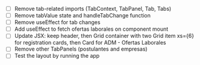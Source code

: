 - [ ] Remove tab-related imports (TabContext, TabPanel, Tab, Tabs)
- [ ] Remove tabValue state and handleTabChange function
- [ ] Remove useEffect for tab changes
- [ ] Add useEffect to fetch ofertas laborales on component mount
- [ ] Update JSX: keep header, then Grid container with two Grid item xs={6} for registration cards, then Card for ADM - Ofertas Laborales
- [ ] Remove other TabPanels (postulantes and empresas)
- [ ] Test the layout by running the app
